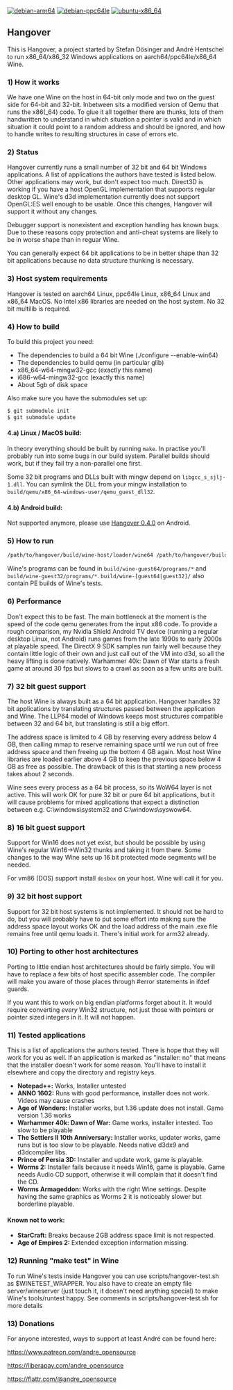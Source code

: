 [![debian-arm64](https://github.com/AndreRH/hangover/workflows/debian-arm64/badge.svg)](https://github.com/AndreRH/hangover/actions?query=workflow%3Adebian-arm64)
[![debian-ppc64le](https://github.com/AndreRH/hangover/workflows/debian-ppc64le/badge.svg)](https://github.com/AndreRH/hangover/actions?query=workflow%3Adebian-ppc64le)
[![ubuntu-x86_64](https://github.com/AndreRH/hangover/workflows/ubuntu-x86_64/badge.svg)](https://github.com/AndreRH/hangover/actions?query=workflow%3Aubuntu-x86_64)

## Hangover
This is Hangover, a project started by Stefan Dösinger and André Hentschel to run
x86_64/x86_32 Windows applications on aarch64/ppc64le/x86_64 Wine.

### 1) How it works
We have one Wine on the host in 64-bit only mode and two on the guest side for 64-bit and 32-bit.
Inbetween sits a modified version of Qemu that runs the x86(_64) code.
To glue it all together there are thunks, lots of them handwritten to understand in which situation
a pointer is valid and in which situation it could point to a random address and should be ignored,
and how to handle writes to resulting structures in case of errors etc.

### 2) Status
Hangover currently runs a small number of 32 bit and 64 bit Windows applications.
A list of applications the authors have tested is listed below. Other applications may work,
but don't expect too much. Direct3D is working if you have a host OpenGL implementation that
supports regular desktop GL. Wine's d3d implementation currently does not support OpenGL:ES well
enough to be usable. Once this changes, Hangover will support it without any changes.

Debugger support is nonexistent and exception handling has known bugs.
Due to these reasons copy protection and anti-cheat systems are likely
to be in worse shape than in reguar Wine.

You can generally expect 64 bit applications to be in better shape than 32 bit
applications because no data structure thunking is necessary.

### 3) Host system requirements
Hangover is tested on aarch64 Linux, ppc64le Linux, x86_64 Linux and x86_64 MacOS.
No Intel x86 libraries are needed on the host system. No 32 bit multilib is required.

### 4) How to build

To build this project you need:
- The dependencies to build a 64 bit Wine (./configure --enable-win64)
- The dependencies to build qemu (in particular glib)
- x86_64-w64-mingw32-gcc (exactly this name)
- i686-w64-mingw32-gcc (exactly this name)
- About 5gb of disk space

Also make sure you have the submodules set up:

```bash
$ git submodule init
$ git submodule update
```

#### 4.a) Linux / MacOS build:
In theory everything should be built by running `make`. In practise you'll probably run into some
bugs in our build system. Parallel builds should work, but if they fail try a non-parallel one first.

Some 32 bit programs and DLLs built with mingw depend on `libgcc_s_sjlj-1.dll`.
You can symlink the DLL from your mingw installation to `build/qemu/x86_64-windows-user/qemu_guest_dll32`.

#### 4.b) Android build:
Not supported anymore, please use [Hangover 0.4.0](https://github.com/AndreRH/hangover/releases/tag/hangover-0.4.0) on Android.

### 5) How to run

```bash
/path/to/hangover/build/wine-host/loader/wine64 /path/to/hangover/build/qemu/x86_64-windows-user/qemu-x86_64.exe.so foo.exe
```

Wine's programs can be found in `build/wine-guest64/programs/*` and `build/wine-guest32/programs/*`.
`build/wine-[guest64|guest32]/` also contain PE builds of Wine's tests.

### 6) Performance
Don't expect this to be fast. The main bottleneck at the moment is the speed of the code qemu
generates from the input x86 code. To provide a rough comparison, my Nvidia Shield Android TV
device (running a regular desktop Linux, not Android) runs games from the late 1990s to early
2000s at playable speed. The DirectX 9 SDK samples run fairly well because they contain little
logic of their own and just call out of the VM into d3d, so all the heavy lifting is done natively.
Warhammer 40k: Dawn of War starts a fresh game at around 30 fps but slows to a crawl as soon as
a few units are built.

### 7) 32 bit guest support
The host Wine is always built as a 64 bit application. Hangover handles 32 bit applications by
translating structures passed between the application and Wine. The LLP64 model of Windows keeps
most structures compatible between 32 and 64 bit, but translating is still a big effort.

The address space is limited to 4 GB by reserving every address below 4 GB, then calling mmap to
reserve remaining space until we run out of free address space and then freeing up the bottom 4 GB
again. Most host Wine libraries are loaded earlier above 4 GB to keep the previous space below 4 GB
as free as possible. The drawback of this is that starting a new process takes about 2 seconds.

Wine sees every process as a 64 bit process, so its WoW64 layer is not active. This will work OK for
pure 32 bit or pure 64 bit applications, but it will cause problems for mixed applications that
expect a distinction between e.g. C:\windows\system32 and C:\windows\syswow64.

### 8) 16 bit guest support
Support for Win16 does not yet exist, but should be possible by using Wine's regular Win16->Win32
thunks and taking it from there. Some changes to the way Wine sets up 16 bit protected mode
segments will be needed.

For vm86 (DOS) support install `dosbox` on your host. Wine will call it for you.

### 9) 32 bit host support
Support for 32 bit host systems is not implemented. It should not be hard to do, but you will
probably have to put some effort into making sure the address space layout works OK and the load
address of the main .exe file remains free until qemu loads it. There's initial work for arm32
already.

### 10) Porting to other host architectures
Porting to little endian host architectures should be fairly simple. You will have to replace a
few bits of host specific assembler code. The compiler will make you aware of those places through
#error statements in ifdef guards.

If you want this to work on big endian platforms forget about it. It would require converting
*every* Win32 structure, not just those with pointers or pointer sized integers in it.
It will not happen.

### 11) Tested applications

This is a list of applications the authors tested. There is hope that they will work for you as well.
If an application is marked as "installer: no" that means that the installer doesn't work for some
reason. You'll have to install it elsewhere and copy the directory and registry keys.

- **Notepad++:** Works, Installer untested
- **ANNO 1602:** Runs with good performance, installer does not work. Videos may cause crashes
- **Age of Wonders:** Installer works, but 1.36 update does not install. Game version 1.36 works
- **Warhammer 40k: Dawn of War:** Game works, installer intested. Too slow to be playable
- **The Settlers II 10th Anniversary:** Installer works, updater works, game runs but is too slow to be playable. Needs native d3dx9 and d3dcompiler libs.
- **Prince of Persia 3D:** Installer and update work, game is playable.
- **Worms 2:** Installer fails because it needs Win16, game is playable. Game needs Audio CD support, otherwise it will complain that it doesn't find the CD.
- **Worms Armageddon:** Works with the right Wine settings. Despite having the same graphics as Worms 2 it is noticeably slower but borderline playable.

#### Known not to work:
- **StarCraft:** Breaks because 2GB address space limit is not respected.
- **Age of Empires 2:** Extended exception information missing.

### 12) Running "make test" in Wine
To run Wine's tests inside Hangover you can use scripts/hangover-test.sh as $WINETEST_WRAPPER. You
also have to create an empty file server/wineserver (just touch it, it doesn't need anything special)
to make Wine's tools/runtest happy. See comments in scripts/hangover-test.sh for more details


### 13) Donations

For anyone interested, ways to support at least André can be found here:

https://www.patreon.com/andre_opensource

https://liberapay.com/andre_opensource

https://flattr.com/@andre_opensource
